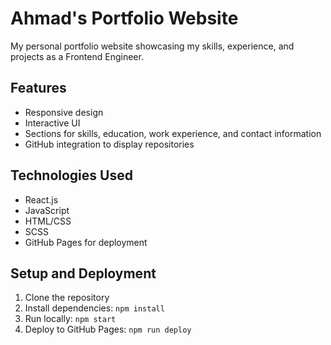 # Ahmad's Portfolio Website

My personal portfolio website showcasing my skills, experience, and projects as a Frontend Engineer.

## Features

- Responsive design
- Interactive UI
- Sections for skills, education, work experience, and contact information
- GitHub integration to display repositories

## Technologies Used

- React.js
- JavaScript
- HTML/CSS
- SCSS
- GitHub Pages for deployment

## Setup and Deployment

1. Clone the repository
2. Install dependencies: `npm install`
3. Run locally: `npm start`
4. Deploy to GitHub Pages: `npm run deploy`
